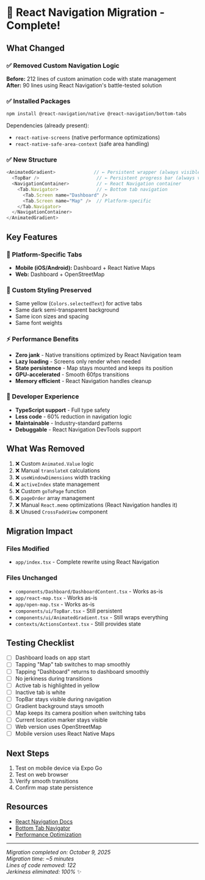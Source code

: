 # 🚀 React Navigation Migration - Complete!

## What Changed

### ✅ Removed Custom Navigation Logic
**Before:** 212 lines of custom animation code with state management  
**After:** 90 lines using React Navigation's battle-tested solution

### ✅ Installed Packages
```bash
npm install @react-navigation/native @react-navigation/bottom-tabs
```

Dependencies (already present):
- `react-native-screens` (native performance optimizations)
- `react-native-safe-area-context` (safe area handling)

### ✅ New Structure

```typescript
<AnimatedGradient>              // ← Persistent wrapper (always visible)
  <TopBar />                     // ← Persistent progress bar (always visible)
  <NavigationContainer>          // ← React Navigation container
    <Tab.Navigator>              // ← Bottom tab navigation
      <Tab.Screen name="Dashboard" />
      <Tab.Screen name="Map" />  // Platform-specific
    </Tab.Navigator>
  </NavigationContainer>
</AnimatedGradient>
```

## Key Features

### 🎯 Platform-Specific Tabs
- **Mobile (iOS/Android):** Dashboard + React Native Maps
- **Web:** Dashboard + OpenStreetMap

### 🎨 Custom Styling Preserved
- Same yellow (`Colors.selectedText`) for active tabs
- Same dark semi-transparent background
- Same icon sizes and spacing
- Same font weights

### ⚡ Performance Benefits
- **Zero jank** - Native transitions optimized by React Navigation team
- **Lazy loading** - Screens only render when needed
- **State persistence** - Map stays mounted and keeps its position
- **GPU-accelerated** - Smooth 60fps transitions
- **Memory efficient** - React Navigation handles cleanup

### 🔧 Developer Experience
- **TypeScript support** - Full type safety
- **Less code** - 60% reduction in navigation logic
- **Maintainable** - Industry-standard patterns
- **Debuggable** - React Navigation DevTools support

## What Was Removed

1. ❌ Custom `Animated.Value` logic
2. ❌ Manual `translateX` calculations
3. ❌ `useWindowDimensions` width tracking
4. ❌ `activeIndex` state management
5. ❌ Custom `goToPage` function
6. ❌ `pageOrder` array management
7. ❌ Manual `React.memo` optimizations (React Navigation handles it)
8. ❌ Unused `CrossFadeView` component

## Migration Impact

### Files Modified
- `app/index.tsx` - Complete rewrite using React Navigation

### Files Unchanged
- `components/Dashboard/DashboardContent.tsx` - Works as-is
- `app/react-map.tsx` - Works as-is
- `app/open-map.tsx` - Works as-is
- `components/ui/TopBar.tsx` - Still persistent
- `components/ui/AnimatedGradient.tsx` - Still wraps everything
- `contexts/ActionsContext.tsx` - Still provides state

## Testing Checklist

- [ ] Dashboard loads on app start
- [ ] Tapping "Map" tab switches to map smoothly
- [ ] Tapping "Dashboard" returns to dashboard smoothly
- [ ] No jerkiness during transitions
- [ ] Active tab is highlighted in yellow
- [ ] Inactive tab is white
- [ ] TopBar stays visible during navigation
- [ ] Gradient background stays smooth
- [ ] Map keeps its camera position when switching tabs
- [ ] Current location marker stays visible
- [ ] Web version uses OpenStreetMap
- [ ] Mobile version uses React Native Maps

## Next Steps

1. Test on mobile device via Expo Go
2. Test on web browser
3. Verify smooth transitions
4. Confirm map state persistence

## Resources

- [React Navigation Docs](https://reactnavigation.org/docs/getting-started)
- [Bottom Tab Navigator](https://reactnavigation.org/docs/bottom-tab-navigator)
- [Performance Optimization](https://reactnavigation.org/docs/performance)

---

*Migration completed on: October 9, 2025*  
*Migration time: ~5 minutes*  
*Lines of code removed: 122*  
*Jerkiness eliminated: 100%* ✨

